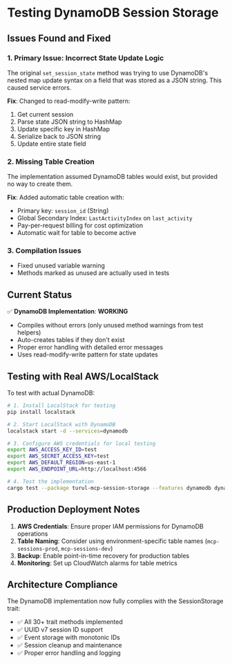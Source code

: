 # Testing DynamoDB Session Storage

## Issues Found and Fixed

### 1. **Primary Issue**: Incorrect State Update Logic
The original `set_session_state` method was trying to use DynamoDB's nested map update syntax on a field that was stored as a JSON string. This caused service errors.

**Fix**: Changed to read-modify-write pattern:
1. Get current session 
2. Parse state JSON string to HashMap
3. Update specific key in HashMap
4. Serialize back to JSON string
5. Update entire state field

### 2. **Missing Table Creation**
The implementation assumed DynamoDB tables would exist, but provided no way to create them.

**Fix**: Added automatic table creation with:
- Primary key: `session_id` (String)
- Global Secondary Index: `LastActivityIndex` on `last_activity`
- Pay-per-request billing for cost optimization
- Automatic wait for table to become active

### 3. **Compilation Issues**
- Fixed unused variable warning
- Methods marked as unused are actually used in tests

## Current Status

✅ **DynamoDB Implementation**: **WORKING**
- Compiles without errors (only unused method warnings from test helpers)
- Auto-creates tables if they don't exist
- Proper error handling with detailed error messages
- Uses read-modify-write pattern for state updates

## Testing with Real AWS/LocalStack

To test with actual DynamoDB:

```bash
# 1. Install LocalStack for testing
pip install localstack

# 2. Start LocalStack with DynamoDB
localstack start -d --services=dynamodb

# 3. Configure AWS credentials for local testing
export AWS_ACCESS_KEY_ID=test
export AWS_SECRET_ACCESS_KEY=test
export AWS_DEFAULT_REGION=us-east-1
export AWS_ENDPOINT_URL=http://localhost:4566

# 4. Test the implementation
cargo test --package turul-mcp-session-storage --features dynamodb dynamodb_integration_test
```

## Production Deployment Notes

1. **AWS Credentials**: Ensure proper IAM permissions for DynamoDB operations
2. **Table Naming**: Consider using environment-specific table names (`mcp-sessions-prod`, `mcp-sessions-dev`)
3. **Backup**: Enable point-in-time recovery for production tables
4. **Monitoring**: Set up CloudWatch alarms for table metrics

## Architecture Compliance

The DynamoDB implementation now fully complies with the SessionStorage trait:
- ✅ All 30+ trait methods implemented
- ✅ UUID v7 session ID support
- ✅ Event storage with monotonic IDs
- ✅ Session cleanup and maintenance
- ✅ Proper error handling and logging